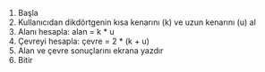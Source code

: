 1. Başla
2. Kullanıcıdan dikdörtgenin kısa kenarını (k) ve uzun kenarını (u) al
3. Alanı hesapla: alan = k * u
4. Çevreyi hesapla: çevre = 2 * (k + u)
5. Alan ve çevre sonuçlarını ekrana yazdır
6. Bitir
